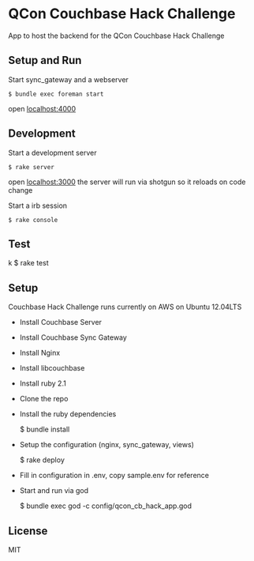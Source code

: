 # QCon Couchbase Hack Challenge

App to host the backend for the QCon Couchbase Hack Challenge

## Setup and Run

Start sync_gateway and a webserver

    $ bundle exec foreman start

open [localhost:4000](http://localhost:4000)

## Development
Start a development server

    $ rake server

open [localhost:3000](http://localhost:3000) the server will run via shotgun so
it reloads on code change

Start a irb session

    $ rake console

## Test
k
    $ rake test

## Setup

Couchbase Hack Challenge runs currently on AWS on Ubuntu 12.04LTS

* Install Couchbase Server
* Install Couchbase Sync Gateway
* Install Nginx
* Install libcouchbase
* Install ruby 2.1
* Clone the repo

* Install the ruby dependencies

    $ bundle install

* Setup the configuration (nginx, sync\_gateway, views)

    $ rake deploy

* Fill in configuration in .env, copy sample.env for reference
* Start and run via god

    $ bundle exec god -c config/qcon_cb_hack_app.god

## License
MIT

